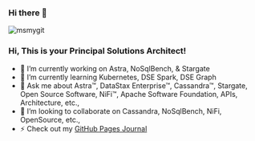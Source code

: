 ### Hi there 👋

<img src="https://komarev.com/ghpvc/?username=msmygit" alt="msmygit" />

### Hi, This is your Principal Solutions Architect!

- 🔭 I’m currently working on Astra, NoSqlBench, & Stargate
- 🌱 I’m currently learning Kubernetes, DSE Spark, DSE Graph 
- 💬 Ask me about Astra&trade;, DataStax Enterprise&trade;, Cassandra&trade;, Stargate, Open Source Software, NiFi&trade;, Apache Software Foundation, APIs, Architecture, etc.,
- 👯 I’m looking to collaborate on Cassandra, NoSqlBench, NiFi, OpenSource, etc., 
- ⚡ Check out my [GitHub Pages Journal](https://msmygit.github.io/)

<!--
**msmygit/msmygit** is a ✨ _special_ ✨ repository because its `README.md` (this file) appears on your GitHub profile.

Here are some ideas to get you started:

- 🔭 I’m currently working on ...
- 🌱 I’m currently learning ...
- 👯 I’m looking to collaborate on ...
- 🤔 I’m looking for help with ...
- 💬 Ask me about ...
- 📫 How to reach me: ...
- 😄 Pronouns: ...
- ⚡ Fun fact: ...
-->
